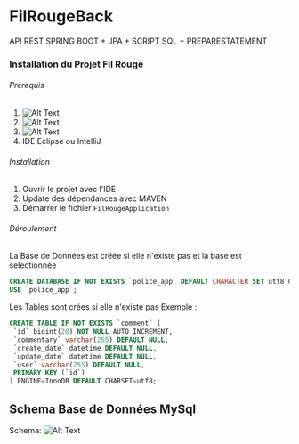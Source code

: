 # FilRougeBack
API REST SPRING BOOT + JPA + SCRIPT SQL + PREPARESTATEMENT

### Installation du Projet Fil Rouge
 ###### Prérequis 
1. ![Alt Text](https://img.shields.io/badge/JDK-1.8.0__151-blue.svg)
2. ![Alt Text](https://img.shields.io/badge/Maven-3.5.2-green.svg)
3. ![Alt Text](https://img.shields.io/badge/MySQL-5.6-red.svg)
4. IDE Eclipse ou IntelliJ
 ###### Installation
1. Ouvrir le projet avec l'IDE
2. Update des dépendances avec MAVEN
3. Démarrer le fichier `FilRougeApplication`
 ###### Déroulement
 La Base de Données est créée si elle n'existe pas et la base est selectionnée
 
 ```SQL
 CREATE DATABASE IF NOT EXISTS `police_app` DEFAULT CHARACTER SET utf8 COLLATE utf8_general_ci;
USE `police_app`;
 ```
 
 Les Tables sont crées si elle n'existe pas
 Exemple :
 
 ```SQL
 CREATE TABLE IF NOT EXISTS `comment` (
  `id` bigint(20) NOT NULL AUTO_INCREMENT,
  `commentary` varchar(255) DEFAULT NULL,
  `create_date` datetime DEFAULT NULL,
  `update_date` datetime DEFAULT NULL,
  `user` varchar(255) DEFAULT NULL,
  PRIMARY KEY (`id`)
) ENGINE=InnoDB DEFAULT CHARSET=utf8;
 ```

## Schema Base de Données MySql
 
Schema: ![Alt Text](https://github.com/stephp30/FilRougeBack/blob/master/img/SchemaBDD.PNG)


